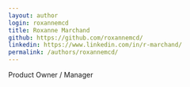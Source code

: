 ```yaml
---
layout: author
login: roxannemcd
title: Roxanne Marchand
github: https://github.com/roxannemcd/
linkedin: https://www.linkedin.com/in/r-marchand/
permalink: /authors/roxannemcd/
---
```


Product Owner / Manager
